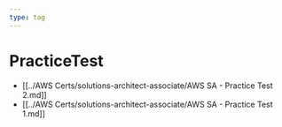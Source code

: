 ```yaml
---
type: tag
---
```

# PracticeTest

- [[../AWS Certs/solutions-architect-associate/AWS SA - Practice Test 2.md]]
- [[../AWS Certs/solutions-architect-associate/AWS SA - Practice Test 1.md]]
